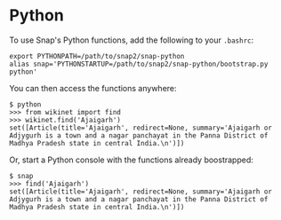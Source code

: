 Python
======

To use Snap's Python functions, add the following to your `.bashrc`:

    export PYTHONPATH=/path/to/snap2/snap-python
    alias snap='PYTHONSTARTUP=/path/to/snap2/snap-python/bootstrap.py python'

You can then access the functions anywhere:

    $ python
    >>> from wikinet import find
    >>> wikinet.find('Ajaigarh')
    set([Article(title='Ajaigarh', redirect=None, summary='Ajaigarh or Adjygurh is a town and a nagar panchayat in the Panna District of Madhya Pradesh state in central India.\n')])

Or, start a Python console with the functions already boostrapped:

    $ snap
    >>> find('Ajaigarh')
    set([Article(title='Ajaigarh', redirect=None, summary='Ajaigarh or Adjygurh is a town and a nagar panchayat in the Panna District of Madhya Pradesh state in central India.\n')])

